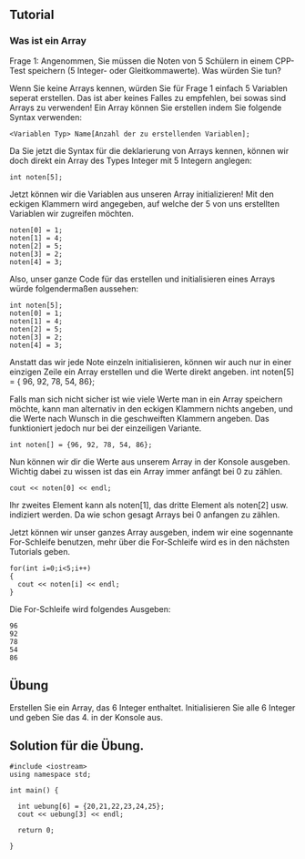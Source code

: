 Tutorial
--------

###  Was ist ein Array

Frage 1: Angenommen, Sie müssen die Noten von 5 Schülern in einem CPP-Test speichern (5 Integer- oder Gleitkommawerte). Was würden Sie tun?

Wenn Sie keine Arrays kennen, würden Sie für Frage 1 einfach 5 Variablen seperat erstellen. Das ist aber keines Falles zu empfehlen, bei sowas sind Arrays zu verwenden!
Ein Array können Sie erstellen indem Sie folgende Syntax verwenden:

    <Variablen Typ> Name[Anzahl der zu erstellenden Variablen];

Da Sie jetzt die Syntax für die deklarierung von Arrays kennen, können wir doch direkt ein Array des Types Integer mit 5 Integern anglegen:

    int noten[5];

Jetzt können wir die Variablen aus unseren Array initializieren! Mit den eckigen Klammern wird angegeben, auf welche der 5 von uns erstellten Variablen wir zugreifen möchten.

    noten[0] = 1;
    noten[1] = 4;
    noten[2] = 5;
    noten[3] = 2;
    noten[4] = 3;

Also, unser ganze Code für das erstellen und initialisieren eines Arrays würde folgendermaßen aussehen:

    int noten[5];
    noten[0] = 1;
    noten[1] = 4;
    noten[2] = 5;
    noten[3] = 2;
    noten[4] = 3;

Anstatt das wir jede Note einzeln initialisieren, können wir auch nur in einer einzigen Zeile ein Array erstellen und die Werte direkt angeben.
    int noten[5] = { 96, 92, 78, 54, 86};

Falls man sich nicht sicher ist wie viele Werte man in ein Array speichern möchte, kann man alternativ in den eckigen Klammern nichts angeben, und die Werte nach Wunsch in 
die geschweiften Klammern angeben. Das funktioniert jedoch nur bei der einzeiligen Variante.

    int noten[] = {96, 92, 78, 54, 86};
    
Nun können wir dir die Werte aus unserem Array in der Konsole ausgeben. Wichtig dabei zu wissen ist das ein Array immer anfängt bei 0 zu zählen.

    cout << noten[0] << endl;
    
Ihr zweites Element kann als noten[1], das dritte Element als noten[2] usw. indiziert werden. Da wie schon gesagt Arrays bei 0 anfangen zu zählen.

Jetzt können wir unser ganzes Array ausgeben, indem wir eine sogennante For-Schleife benutzen, mehr über die For-Schleife wird es in den nächsten Tutorials geben.

    for(int i=0;i<5;i++)
    {
      cout << noten[i] << endl;
    }
    
Die For-Schleife wird folgendes Ausgeben:

    96
    92
    78
    54
    86


Übung
--------

Erstellen Sie ein Array, das 6 Integer enthaltet. Initialisieren Sie alle 6 Integer und geben Sie das 4. in der Konsole aus.


Solution für die Übung.
--------

    #include <iostream>
    using namespace std;

    int main() {
      
      int uebung[6] = {20,21,22,23,24,25};
      cout << uebung[3] << endl;	
	
      return 0;

    }
